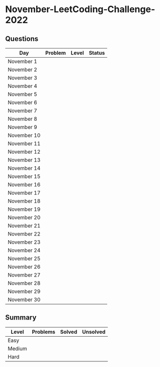# November-LeetCoding-Challenge-2022

## Questions
| Day | Problem | Level | Status |
| --- | --- | --- | --- |
| November 1 | []() |  |  |
| November 2 | []() |  |  |
| November 3 | []() |  |  |
| November 4 | []() |  |  |
| November 5 | []() |  |  |
| November 6 | []() |  |  |
| November 7 | []() |  |  |
| November 8 | []() |  |  |
| November 9 | []() |  |  |
| November 10 | []() |  |  |
| November 11 | []() |  |  |
| November 12 | []() |  |  |
| November 13 | []() |  |  |
| November 14 | []() |  |  |
| November 15 | []() |  |  |
| November 16 | []() |  |  |
| November 17 | []() |  |  |
| November 18 | []() |  |  |
| November 19 | []() |  |  |
| November 20 | []() |  |  |
| November 21 | []() |  |  |
| November 22 | []() |  |  |
| November 23 | []() |  |  |
| November 24 | []() |  |  |
| November 25 | []() |  |  |
| November 26 | []() |  |  |
| November 27 | []() |  |  |
| November 28 | []() |  |  |
| November 29 | []() |  |  |
| November 30 | []() |  |  |

## Summary
| Level  | Problems | Solved | Unsolved |
| ---    | --- | --- | --- |
| Easy   |  |  |  |
| Medium |  |  |  |
| Hard   |  |  |  |
